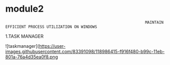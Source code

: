 # module2
                                                                 MAINTAIN EFFICIENT PROCESS UTILIZATION ON WINDOWS

1.TASK MANAGER

![taskmanager](https://user-images.githubusercontent.com/83391098/118986415-f916f480-b99c-11eb-801a-76a4d35ea0f8.png


